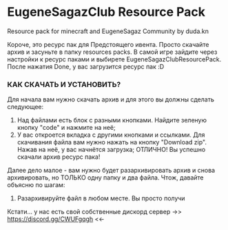 # EugeneSagazClub Resource Pack

Resource pack for minecraft and EugeneSagaz Community
by duda.kn

Короче, это ресурс пак для Предстоящего ивента.
Просто скачайте архив и засуньте в папку resources packs.
В самой игре зайдите через настройки к ресурс паками и выбирете EugeneSagazClubResourcePack.
После нажатия Done, у вас загрузится ресурс пак :D

### КАК СКАЧАТЬ И УСТАНОВИТЬ?
Для начала вам нужно скачать архив и для этого вы должны сделать следующее:
1) Над файлами есть блок с разными кнопками. Найдите зеленую кнопку "code" и нажмите на неё;
2) У вас откроется вкладка с другими кнопками и ссылками. Для скачивания файла вам нужно нажать на кнопку "Download zip". Нажав на неё, у вас начнётся загрузка;
ОТЛИЧНО! Вы успешно скачали архив ресурс пака! 

Далее дело малое - вам нужно будет разархивировать архив и снова архивировать, но ТОЛЬКО одну папку и два файла.
Чтож, давайте объясню по шагам:
1) Разархивируйте файл в любом месте. Вы просто получи

Кстати... у нас есть свой собственные дискорд сервер ->> https://discord.gg/CWUFgqgh <<-
